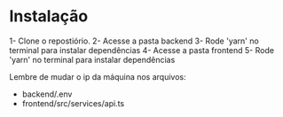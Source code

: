 # Instalação

1- Clone o repostiório.
2- Acesse a pasta backend
3- Rode 'yarn' no terminal para instalar dependências
4- Acesse a pasta frontend
5- Rode 'yarn' no terminal para instalar dependências

Lembre de mudar o ip da máquina nos arquivos:

- backend/.env
- frontend/src/services/api.ts
